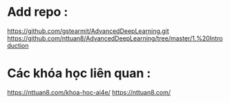 # Add repo :
https://github.com/gstearmit/AdvancedDeepLearning.git
https://github.com/nttuan8/AdvancedDeepLearning/tree/master/1.%20Introduction

# Các khóa học liên quan :
https://nttuan8.com/khoa-hoc-ai4e/
https://nttuan8.com/